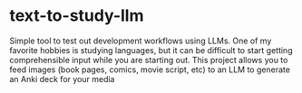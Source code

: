 # text-to-study-llm
Simple tool to test out development workflows using LLMs. One of my favorite hobbies is studying languages, but it can be difficult to start getting comprehensible input while you are starting out. This project allows you to feed images (book pages, comics, movie script, etc) to an LLM to generate an Anki deck for your media
